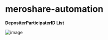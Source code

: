# meroshare-automation

**DepositerParticipaterID List**

![image](https://github.com/laxman-chaudhary/meroshare-automation/assets/17145173/c00bed01-ccdb-4936-8594-790a7377c501)

